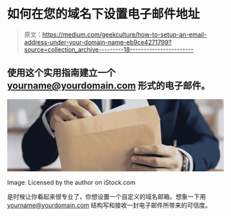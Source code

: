 # 如何在您的域名下设置电子邮件地址

> 原文：<https://medium.com/geekculture/how-to-setup-an-email-address-under-your-domain-name-eb9ce4271799?source=collection_archive---------18----------------------->

## 使用这个实用指南建立一个 yourname@yourdomain.com 形式的电子邮件。

![](img/92ff9a7510a543bad6d2876ee7d50785.png)

Image: Licensed by the author on iStock.com

是时候让你看起来很专业了，你想设置一个自定义的域名邮箱。想象一下用 yourname@yourdomain.com 结构写和接收一封电子邮件所带来的可信度。